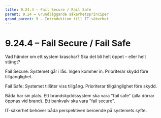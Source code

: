```yaml
---
title: 9.24.4 – Fail Secure / Fail Safe
parent: 9.24 – Grundläggande säkerhetsprinciper
grand_parent: 9 – Introduktion till IT-säkerhet
---
```

# 9.24.4 – Fail Secure / Fail Safe

Vad händer om ett system kraschar? Ska det bli helt öppet – eller helt stängt?

Fail Secure: Systemet går i lås. Ingen kommer in. Prioriterar skydd före tillgänglighet.

Fail Safe: Systemet tillåter viss tillgång. Prioriterar tillgänglighet före skydd.

Båda har sin plats. Ett brandskyddssystem ska vara "fail safe" (alla dörrar öppnas vid brand). Ett bankvalv ska vara "fail secure".

IT-säkerhet behöver båda perspektiven beroende på systemets syfte.

